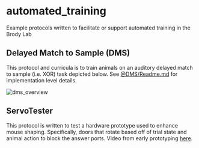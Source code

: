 # automated_training
Example protocols written to facilitate or support automated training in the Brody Lab


## Delayed Match to Sample (DMS)
This protocol and curricula is to train animals on an auditory delayed match to sample (i.e. XOR) task depicted below. See [@DMS/Readme.md](https://github.com/jess-breda/automated_training/blob/main/@DMS/ReadMe.md) for implementation level details. 

![dms_overview](https://user-images.githubusercontent.com/53059059/205457027-8d7a4d26-d9a5-4977-9465-84aea922e98d.PNG)

## ServoTester
This protocol is written to test a hardware prototype used to enhance mouse shaping. Specifically, doors that rotate based off of trial state and animal action to block the answer ports. Video from early prototyping [here](https://photos.google.com/search/_tv_video/photo/AF1QipOuqEvSnivdp9mknZx1HGbufSP3hoFZdW9RFbi1).



